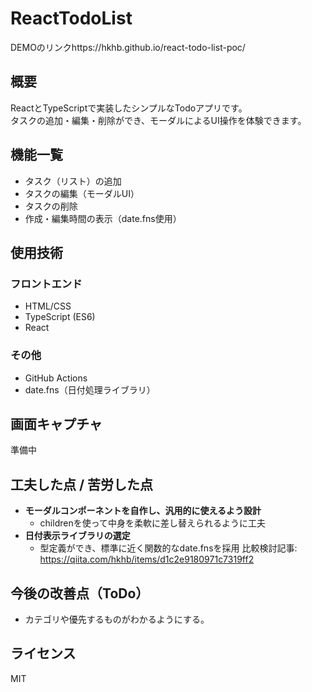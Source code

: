 # ReactTodoList

DEMOのリンクhttps://hkhb.github.io/react-todo-list-poc/

## 概要
ReactとTypeScriptで実装したシンプルなTodoアプリです。  
タスクの追加・編集・削除ができ、モーダルによるUI操作を体験できます。

## 機能一覧
- タスク（リスト）の追加
- タスクの編集（モーダルUI）
- タスクの削除
- 作成・編集時間の表示（date.fns使用）

## 使用技術
### フロントエンド
- HTML/CSS
- TypeScript (ES6)
- React

### その他
- GitHub Actions
- date.fns（日付処理ライブラリ）

## 画面キャプチャ
準備中

## 工夫した点 / 苦労した点
- **モーダルコンポーネントを自作し、汎用的に使えるよう設計**
  - childrenを使って中身を柔軟に差し替えられるように工夫
- **日付表示ライブラリの選定**
  - 型定義ができ、標準に近く関数的なdate.fnsを採用
  比較検討記事: https://qiita.com/hkhb/items/d1c2e9180971c7319ff2

## 今後の改善点（ToDo）
- カテゴリや優先するものがわかるようにする。

## ライセンス

MIT
